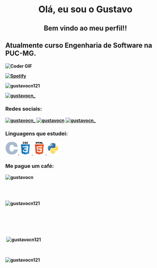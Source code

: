 <h1 align="center">Olá, eu sou o <b>Gustavo<b></h1>
<h2 align="center">Bem vindo ao meu perfil!!</h2>
<h2 align="left">Atualmente curso Engenharia de Software na PUC-MG.</h2>

<img img align="center" src="https://media.giphy.com/media/SWoSkN6DxTszqIKEqv/giphy.gif" alt="Coder GIF"/>

[![Spotify](https://novatorem-dusky-kappa.vercel.app/api/spotify)](https://open.spotify.com/user/12181585950)

<p align="left"> <img src="https://komarev.com/ghpvc/?username=gustavocn121&label=Profile%20views&color=0e75b6&style=flat" alt="gustavocn121" /> </p>

<p align="left"> <a href="https://twitter.com/gustavocn_" target="blank"><img src="https://img.shields.io/twitter/follow/gustavocn_?logo=twitter&style=for-the-badge" alt="gustavocn_" /></a> </p>

<h3 align="left">Redes sociais:</h3>
<p align="left">
<a href="https://twitter.com/gustavocn_" target="blank"><img align="center" src="https://cdn.jsdelivr.net/npm/simple-icons@3.0.1/icons/twitter.svg" alt="gustavocn_" height="30" width="40" /></a>
<a href="https://linkedin.com/in/gustavocn" target="blank"><img align="center" src="https://cdn.jsdelivr.net/npm/simple-icons@3.0.1/icons/linkedin.svg" alt="gustavocn" height="30" width="40" /></a>
<a href="https://instagram.com/gustavocn_" target="blank"><img align="center" src="https://cdn.jsdelivr.net/npm/simple-icons@3.0.1/icons/instagram.svg" alt="gustavocn_" height="30" width="40" /></a>
</p>

<h3 align="left">Linguagens que estudei:</h3>
<p align="left"> <a href="https://www.cprogramming.com/" target="_blank"> <img src="https://raw.githubusercontent.com/devicons/devicon/master/icons/c/c-original.svg" alt="c" width="40" height="40"/> </a> <a href="https://www.w3schools.com/css/" target="_blank"> <img src="https://raw.githubusercontent.com/devicons/devicon/master/icons/css3/css3-original-wordmark.svg" alt="css3" width="40" height="40"/> </a> <a href="https://www.w3.org/html/" target="_blank"> <img src="https://raw.githubusercontent.com/devicons/devicon/master/icons/html5/html5-original-wordmark.svg" alt="html5" width="40" height="40"/> </a> <a href="https://www.python.org" target="_blank"> <img src="https://raw.githubusercontent.com/devicons/devicon/master/icons/python/python-original.svg" alt="python" width="40" height="40"/> </a> </p>

<h3 align="left">Me pague um café:</h3>
<p><a href="https://www.buymeacoffee.com/gustavocn"> <img align="left" src="https://cdn.buymeacoffee.com/buttons/v2/default-yellow.png" height="50" width="210" alt="gustavocn" /></a></p><br><br><br><br>

<p><img align="left" src="https://github-readme-stats.vercel.app/api/top-langs?username=gustavocn121&show_icons=true&locale=en&layout=compact" margin-right="1em" alt="gustavocn121" /></p><br><br>

<br><br><br><p>&nbsp;<img align="center" src="https://github-readme-stats.vercel.app/api?username=gustavocn121&show_icons=true&locale=en" alt="gustavocn121" /></p><br>

<p><img align="center" src="https://github-readme-streak-stats.herokuapp.com/?user=gustavocn121&" alt="gustavocn121" /></p>
